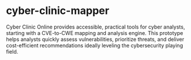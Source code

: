 # cyber-clinic-mapper
Cyber Clinic Online provides accessible, practical tools for cyber analysts, starting with a CVE-to-CWE mapping and analysis engine. This prototype helps analysts quickly assess vulnerabilities, prioritize threats, and deliver cost-efficient recommendations ideally leveling the cybersecurity playing field.
